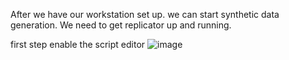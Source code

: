 After we have our workstation set up. we can start synthetic data generation. We need to get replicator up and running. 

first step enable the script editor
![image](https://github.com/mahmoud25112/omniverse-ai/assets/148357408/eecd00d3-86d7-4a3f-8f9b-9b428e879195)

